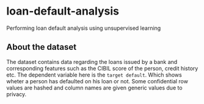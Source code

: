# loan-default-analysis
Performing loan default analysis using unsupervised learning


## About the dataset
The dataset contains data regarding the loans issued by a bank and corresponding features such as the CIBIL score of the person, credit history etc. The dependent variable here is the `target default`. Which shows wheter a person has defaulted on his loan or not. Some confidential row values are hashed and column names are given generic values due to privacy.
